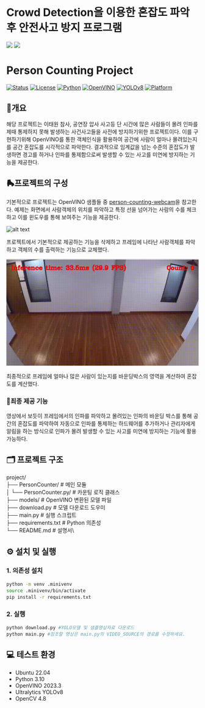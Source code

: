 # Crowd Detection을 이용한 혼잡도 파악 후 안전사고 방지 프로그램

<img src="https://capsule-render.vercel.app/api?type=waving&color=BDBDC8&height=150&section=header" />

<img src="https://capsule-render.vercel.app/api?type=waving&color=BDBDC8&height=150&section=footer" />

# Person Counting Project

[![Status](https://img.shields.io/badge/status-active-brightgreen)]()
[![License](https://img.shields.io/badge/license-MIT-blue)]()
[![Python](https://img.shields.io/badge/python-3.10%2B-yellow)]()
[![OpenVINO](https://img.shields.io/badge/OpenVINO-2023.3-important)]()
[![YOLOv8](https://img.shields.io/badge/YOLOv8-ultralytics-orange)]()
[![Platform](https://img.shields.io/badge/platform-Ubuntu%2022.04-lightgrey)]()


## 🍚개요

해당 프로젝트는 이태원 참사, 공연장 압사 사고등 단 시간에 많은 사람들이 몰려 인파를 제때 통제하지 못해 발생하는 사건사고들을 사전에 방지하기위한 프로젝트이다. 이를 구현하기위해 OpenVINO를 통한 객체인식을 활용하여 공간에 사람이
얼마나 몰려있는지를 공간 혼잡도를 시각적으로 파악한다. 결과적으로 임계값을 넘는 수준의 혼잡도가 발생하면 경고를 하거나 인파를 통제함으로써 발생할 수 있는 사고를 미연에 방지하는 기능을 제공한다.


## 🛼프로젝트의 구성


기본적으로 프로젝트는 OpenVINO 샘플들 중 [person-counting-webcam](https://github.com/openvinotoolkit/openvino_notebooks/tree/latest/notebooks/person-counting-webcam)을 참고한다.
예제는 화면에서 사람객체의 위치를 파악하고 특정 선을 넘어가는 사람의 수를 체크하고 이를 윈도우를 통해 보여주는 기능을 제공한다.


![alt text](./assets/video2.gif)

프로젝트에서 기본적으로 제공하는 기능을 삭제하고 프레임에 나타난 사람객체를 파악하고 객체의 수를 출력하는 기능으로 교체했다.

![alt text](./assets/video1.gif)

최종적으로 프레임에 얼마나 많은 사람이 있는지를 바운딩박스의 영역을 계산하여 혼잡도를 계산했다.


### 🚟최종 제공 기능


영상에서 보듯이 프레임에서의 인파를 파악하고 몰려있는 인파의 바운딩 박스를 통해 공간의 혼잡도를 파악하여 자동으로 인파를 통제하는 하드웨어를 추가하거나 관리자에게 알림을 하는 방식으로 인파가 몰려 발생할 수 있는 사고를 미연에 방지하는 기능에 활용가능하다.


## 🗂 프로젝트 구조

project/\
├── PersonCounter/ # 메인 모듈\
│ └── PersonCounter.py/ # 카운팅 로직 클래스\
├── models/ # OpenVINO 변환된 모델 파일\
├── download.py # 모델 다운로드 도우미\
├── main.py # 실행 스크립트\
├── requirements.txt # Python 의존성\
└── README.md # 설명서\

## ⚙️ 설치 및 실행

### 1. 의존성 설치

```bash
python -m venv .minivenv
source .minivenv/bin/activate
pip install -r requirements.txt
```

### 2. 실행
```bash
python download.py #YOLO모델 및 샘플영상자료 다운로드
python main.py #참조할 영상은 main.py의 VIDEO_SOURCE의 경로를 수정하세요.
```

## 💻 테스트 환경

- Ubuntu 22.04
- Python 3.10
- OpenVINO 2023.3
- Ultralytics YOLOv8
- OpenCV 4.8

